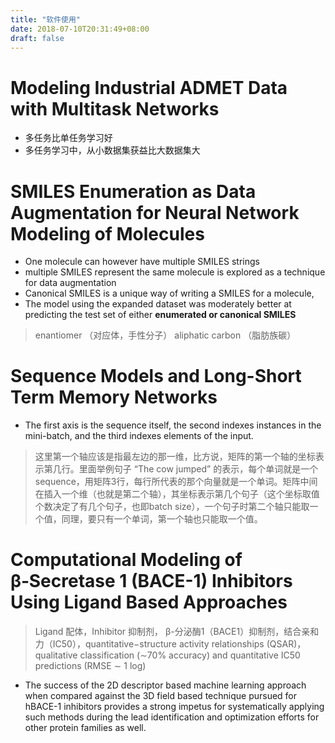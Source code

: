 ```yaml
---
title: "软件使用"
date: 2018-07-10T20:31:49+08:00
draft: false
---
```

# Modeling Industrial ADMET Data with Multitask Networks

- 多任务比单任务学习好
- 多任务学习中，从小数据集获益比大数据集大

# SMILES Enumeration as Data Augmentation for Neural Network Modeling of Molecules

- One molecule can however have multiple SMILES strings
- multiple SMILES represent the same molecule is explored as a technique for data augmentation
- Canonical SMILES is a unique way of writing a SMILES for a molecule,
- The model using the expanded dataset was moderately better at predicting the test set of either **enumerated or canonical SMILES**
> enantiomer （对应体，手性分子） aliphatic carbon （脂肪族碳）

# Sequence Models and Long-Short Term Memory Networks
- The first axis is the sequence itself, the second indexes instances in the mini-batch, and the third indexes elements of the input.
> 这里第一个轴应该是指最左边的那一维，比方说，矩阵的第一个轴的坐标表示第几行。里面举例句子 “The cow jumped” 的表示，每个单词就是一个sequence，用矩阵3行，每行所代表的那个向量就是一个单词。矩阵中间在插入一个维（也就是第二个轴），其坐标表示第几个句子（这个坐标取值个数决定了有几个句子，也即batch size），一个句子时第二个轴只能取一个值，同理，要只有一个单词，第一个轴也只能取一个值。

# Computational Modeling of β‑Secretase 1 (BACE-1) Inhibitors Using Ligand Based Approaches
>  Ligand 配体，Inhibitor 抑制剂， β-分泌酶1（BACE1）抑制剂，结合亲和力（IC50），quantitative−structure activity relationships (QSAR)， qualitative
classification (∼70% accuracy) and quantitative IC50 predictions (RMSE ∼ 1 log)

- The success of the 2D descriptor based machine learning approach when compared against the 3D field based technique pursued for hBACE-1 inhibitors provides a strong impetus for systematically applying such methods during the lead identification and optimization efforts for other protein families as well.
